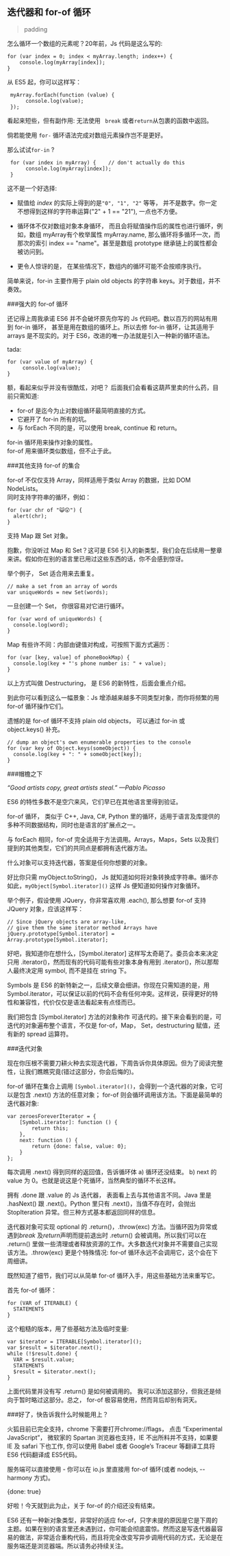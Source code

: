 ## 迭代器和 for-of 循环  

> padding  

怎么循环一个数组的元素呢？20年前，Js 代码是这么写的: 

    for (var index = 0; index < myArray.length; index++) {
        console.log(myArray[index]);
    }  
    
从 ES5 起，你可以这样写：  
 
     myArray.forEach(function (value) {
          console.log(value);
     });
     
看起来短些，但有副作用: 无法使用 ``` break``` 或者```return```从包裹的函数中返回。  
  
倘若能使用 ```for-``` 循环语法完成对数组元素操作岂不是更好。 
 
那么试试```for-in``` ?  
 
     for (var index in myArray) {    // don't actually do this
          console.log(myArray[index]);
     }  
     
这不是一个好选择:  
 
+ 赋值给 *index* 的实际上得到的是```"0", "1", "2"``` 等等， 并不是数字。你一定不想得到这样的字符串运算("2" + 1 == "21"), 一点也不方便。  

+ 循环体不仅对数组对象本身循环， 而且会将赋值操作后的属性也进行循环，例如，数组 myArray有个枚举属性 myArray.name, 那么循环将多循环一次，而那次的索引 index == "name"。甚至是数组 prototype 继承链上的属性都会被访问到。  

+ 更令人惊讶的是， 在某些情况下，数组内的循环可能不会按顺序执行。  

简单来说，for-in 主要作用于 plain old objects 的字符串 keys。对于数组，并不奏效。  

###强大的 for-of 循环  

还记得上周我承诺 ES6 并不会破坏原先你写的 Js 代码吧。数以百万的网站有用到 for-in 循环， 甚至是用在数组的循环上。所以去修 for-in 循环，让其适用于 arrays 是不现实的。对于 ES6，改进的唯一办法就是引入一种新的循环语法。  

tada:  

    for (var value of myArray) {
         console.log(value);
    }  
    
额，看起来似乎并没有很酷炫，对吧？ 后面我们会看看这葫芦里卖的什么药，目前只需知道:  

+ for-of 是迄今为止对数组循环最简明直接的方式。  
+ 它避开了 for-in 所有的坑。  
+ 与 forEach 不同的是，可以使用 break, continue 和 return。  

for-in 循环用来操作对象的属性。  
for-of 用来循环类似数组，但不止于此。  

###其他支持 for-of 的集合  

for-of 不仅仅支持 Array，同样适用于类似 Array 的数据，比如 DOM NodeLists。  
同时支持字符串的循环，例如：  

    for (var chr of "😺😲") {
      alert(chr);
    }  
    
支持 Map 跟 Set 对象。 

抱歉，你没听过 Map 和 Set？这可是 ES6 引入的新类型，我们会在后续用一整章来讲。假如你在别的语言里已用过这些东西的话，你不会感到惊讶。  

举个例子， Set 适合用来去重复。  

    // make a set from an array of words
    var uniqueWords = new Set(words);  
    
一旦创建一个 Set， 你很容易对它进行循环。  

    for (var word of uniqueWords) {
      console.log(word);
    }  
    
Map 有些许不同：内部由键值对构成，可按照下面方式遍历：  

    for (var [key, value] of phoneBookMap) {
      console.log(key + "'s phone number is: " + value);
    }  
    
以上方式叫做 Destructuring， 是 ES6 的新特性，后面会重点介绍。  

到此你可以看到这么一幅景象：Js 增添越来越多不同类型对象，而你将频繁的用 for-of 循环操作它们。  

遗憾的是 for-of 循环不支持 plain old objects， 可以通过 for-in 或 object.keys() 补充。  

    // dump an object's own enumerable properties to the console
    for (var key of Object.keys(someObject)) {
      console.log(key + ": " + someObject[key]);
    }
    
###帽檐之下    

*“Good artists copy, great artists steal.” —Pablo Picasso*  

ES6 的特性多数不是空穴来风，它们早已在其他语言里得到验证。  

for-of 循环， 类似于 C++, Java, C#, Python 里的循环，适用于语言及库提供的多种不同数据结构，同时也是语言的扩展点之一。  

与 forEach 相同，for-of 完全适用于方法调用。Arrays，Maps，Sets 以及我们提到的其他类型，它们的共同点是都拥有迭代器方法。  

什么对象可以支持迭代器，答案是任何你想要的对象。

好比你只需 myObject.toString()， Js 就知道如何将对象转换成字符串。循环亦如此，```myObject[Symbol.iterator]()``` 这样 Js 便知道如何操作对象循环。  

举个例子，假设使用 JQuery，你非常喜欢用 .each(), 那么想要 for-of 支持 JQuery 对象，应该这样写：  

    // Since jQuery objects are array-like,
    // give them the same iterator method Arrays have
    jQuery.prototype[Symbol.iterator] =
    Array.prototype[Symbol.iterator];  
    
好吧，我知道你在想什么，[Symbol.iterator] 这样写太奇葩了。委员会本来决定只用 .iterator()，然而现有的代码可能有些对象本身有用到 .iterator()，所以那帮人最终决定用 symbol,  而不是挂在 string 下。  

Symbols 是 ES6 的新特新之一，后续文章会细讲。你现在只需知道的是，用 Symbol.iterator，可以保证以前的代码不会有任何冲突。这样说，获得更好的特性和兼容性，代价仅仅是语法看起来有点怪而已。  

我们把包含 [Symbol.iterator] 方法的对象称作 可迭代的。接下来会看到的是，可迭代的对象遍布整个语言，不仅是 for-of，Map， Set，destructuring 赋值，还有新的 spread 运算符。  

###迭代对象  

现在你压根不需要刀耕火种去实现迭代器，下周告诉你具体原因。但为了阅读完整性，让我们瞧瞧究竟(错过这部分，你会后悔的)。  

for-of 循环在集合上调用 ```[Symbol.iterator]()```，会得到一个迭代器的对象，它可以是包含 .next() 方法的任意对象； for-of 则会循环调用该方法。下面是最简单的迭代器对象:  

    var zeroesForeverIterator = {
        [Symbol.iterator]: function () {
            return this;
        },
        next: function () {
            return {done: false, value: 0};
        }
    };  
    
每次调用  .next() 得到同样的返回值，告诉循环体 a) 循环还没结束。 b) next 的 value 为 0。也就是说这是个死循环，当然典型的循环不长这样。  

拥有 .done 跟 .value 的 Js 迭代器， 表面看上去与其他语言不同。Java 里是 .hasNext() 跟 .next()。Python 里只有 .next()，当值不存在时，会抛出 StopIteration 异常。但三种方式基本都返回同样的信息。  

迭代器对象可实现 optional 的  .return()，.throw(exc) 方法。当循环因为异常或遇到*break* 及*return*声明而提前退出时 .return() 会被调用。所以我们可以在 .return() 里做一些清理或者释放资源的工作。大多数迭代对象并不需要自己实现该方法。.throw(exc) 更是个特殊情况: for-of 循环永远不会调用它，这个会在下周细讲。  

既然知道了细节，我们可以从简单 for-of 循环入手，用这些基础方法来重写它。  

首先 for-of 循环：  

    for (VAR of ITERABLE) {
      STATEMENTS
    }
    
这个粗糙的版本，用了些基础方法及临时变量:  

    var $iterator = ITERABLE[Symbol.iterator]();
    var $result = $iterator.next();
    while (!$result.done) {
      VAR = $result.value;
      STATEMENTS
      $result = $iterator.next();
    }

上面代码里并没有写 .return() 是如何被调用的。 我可以添加这部分，但我还是倾向于暂时略过这部分。总之， for-of 极容易使用，然而背后却别有洞天。  

###好了，快告诉我什么时候能用上？  

火狐目前已完全支持，chrome 下需要打开chrome://flags， 点击 “Experimental JavaScript”， 微软家的 Spartan 浏览器也支持，IE 不出所料并不支持，如果要 IE 及 safari 下也工作,  你可以使用 Babel 或者  Google’s Traceur 等翻译工具将 ES6 代码翻译成 ES5代码。  

服务端可以直接使用 - 你可以在 io.js 里直接用 for-of 循环(或者 nodejs,  --harmony 方式)。  

{done: true}

好啦！今天就到此为止，关于 for-of 的介绍还没有结束。  

ES6 还有一种新对象类型，非常好的适应 for-of，只字未提的原因是它是下周的主题。如果在别的语言里还未遇到过，你可能会彻底震惊。然而这是写迭代器最容易的做法，非常适合重构代码，而且将完全改变写异步调用代码的方式，无论是在服务端还是浏览器端。所以请务必持续关注。
